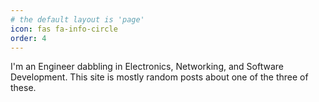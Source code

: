 ```yaml
---
# the default layout is 'page'
icon: fas fa-info-circle
order: 4
---
```



I'm an Engineer dabbling in Electronics, Networking, and Software Development. This site is mostly random posts about one of the three of these.
